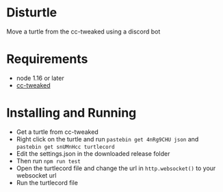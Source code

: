 # Disturtle
Move a turtle from the cc-tweaked using a discord bot

# Requirements
- node 1.16 or later
- [cc-tweaked](https://www.curseforge.com/minecraft/mc-mods/cc-tweaked)

# Installing and Running
- Get a turtle from cc-tweaked
- Right click on the turtle and run `pastebin get 4nRg9CHU json` and `pastebin get snUMnHcc turtlecord`
- Edit the settings.json in the downloaded release folder
- Then run `npm run test` 
- Open the turtlecord file and change the url in `http.websocket()` to your websocket url 
- Run the turtlecord file
